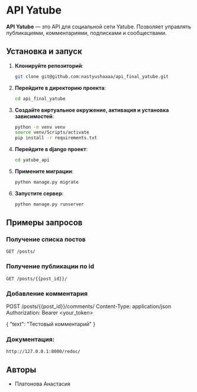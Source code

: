 # API Yatube

**API Yatube** — это API для социальной сети Yatube. Позволяет управлять публикациями, комментариями, подписками и сообществами.

## Установка и запуск

1. **Клонируйте репозиторий**:
   ```sh
   git clone git@github.com:nastyushaaaa/api_final_yatube.git
   ```

2. **Перейдите в директорию проекта**:
   ```sh
   cd api_final_yatube
   ```

3. **Создайте виртуальное окружение, активация и установка зависимостей**:
   ```sh
   python -m venv venv
   source venv/Scripts/activate
   pip install -r requirements.txt
   ```

4. **Перейдите в django проект**:
   ```sh
   cd yatube_api
   ```

5. **Примените миграции**:
   ```sh
   python manage.py migrate
   ```

6. **Запустите сервер**:
   ```sh
   python manage.py runserver
   ```

## Примеры запросов
### Получение списка постов
```
GET /posts/
```
### Получение публикации по id
```
GET /posts/{{post_id}}/
```
### Добавление комментария
POST /posts/{{post_id}}/comments/
Content-Type: application/json
Authorization: Bearer <your_token>

{
    "text": "Тестовый комментарий"
}

### Документация:
```
http://127.0.0.1:8000/redoc/
```


## Авторы

- Платонова Анастасия

